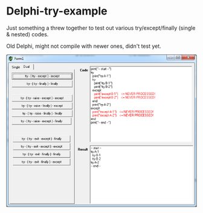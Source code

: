 # Delphi-try-example

Just something a threw together to test out various try/except/finally (single & nested) codes.

Old Delphi, might not compile with newer ones, didn't test yet.

![Screenshot](screenshot.png)
